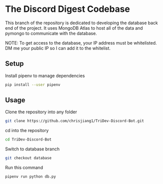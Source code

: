 # The Discord Digest Codebase

This branch of the repository is dedicated to developing the database back end of the project. It uses MongoDB Atlas to host all of the data and pymongo to communicate with the database.

NOTE: To get access to the database, your IP address must be whitelisted. DM me your public IP so I can add it to the whitelist.

## Setup

Install pipenv to manage dependencies

```bash
pip install --user pipenv
```

## Usage

Clone the repository into any folder

```bash
git clone https://github.com/chrisjiang1/TriDev-Discord-Bot.git
```

cd into the repository

```bash
cd TriDev-Discord-Bot
```

Switch to database branch

```bash
git checkout database
```

Run this command

```bash
pipenv run python db.py
```
